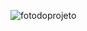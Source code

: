 ![fotodoprojeto](https://github.com/DanilodRamos/lampada/assets/116719740/1f9440ee-c444-41fe-821a-855018f4de59)
